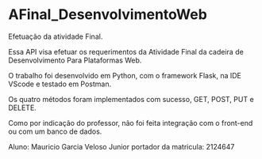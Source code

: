 # AFinal_DesenvolvimentoWeb
Efetuação da atividade Final.

Essa API visa efetuar os requerimentos da Atividade Final
da cadeira de Desenvolvimento Para Plataformas Web. 

O trabalho foi desenvolvido em Python, com o framework Flask, 
na IDE VScode e testado em Postman. 

Os quatro métodos foram implementados com sucesso, GET, POST, PUT e DELETE. 

Como por indicação do professor, não foi feita integração com
o front-end ou com um banco de dados.

Aluno: Mauricio Garcia Veloso Junior portador da matricula: 2124647
